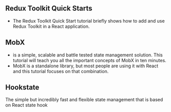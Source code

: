## Redux Toolkit Quick Starts 
+ The Redux Toolkit Quick Start tutorial briefly shows how to add and use Redux Toolkit in a React application.

## MobX
+ is a simple, scalable and battle tested state management solution. This tutorial will teach you all the important concepts of MobX in ten minutes.
+ MobX is a standalone library, but most people are using it with React and this tutorial focuses on that combination.


## Hookstate
The simple but incredibly fast and flexible state management that is based on React state hook


